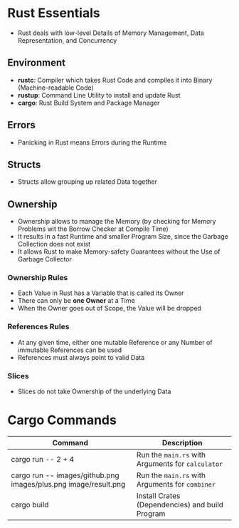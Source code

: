 # Rust Essentials

* Rust deals with low-level Details of Memory Management, Data Representation, and Concurrency

## Environment

* __rustc__: Compiler which takes Rust Code and compiles it into Binary (Machine-readable Code)
* __rustup__: Command Line Utility to install and update Rust
* __cargo__: Rust Build System and Package Manager

## Errors

* Panicking in Rust means Errors during the Runtime

## Structs

* Structs allow grouping up related Data together

## Ownership

* Ownership allows to manage the Memory (by checking for Memory Problems wit the Borrow Checker at Compile Time)
* It results in a fast Runtime and smaller Program Size, since the Garbage Collection does not exist
* It allows Rust to make Memory-safety Guarantees without the Use of Garbage Collector

### Ownership Rules

* Each Value in Rust has a Variable that is called its Owner
* There can only be __one Owner__ at a Time
* When the Owner goes out of Scope, the Value will be dropped

### References Rules

* At any given time, either one mutable Reference or any Number of immutable References can be used
* References must always point to valid Data

### Slices
* Slices do not take Ownership of the underlying Data

# Cargo Commands

| Command                                                         | Description                                       |
|-----------------------------------------------------------------|---------------------------------------------------|
| cargo run -- 2 + 4                                              | Run the `main.rs` with Arguments for `calculator` |
| cargo run -- images/github.png images/plus.png image/result.png | Run the `main.rs` with Arguments for `combiner`   |
| cargo build                                                     | Install Crates (Dependencies) and build Program   |
